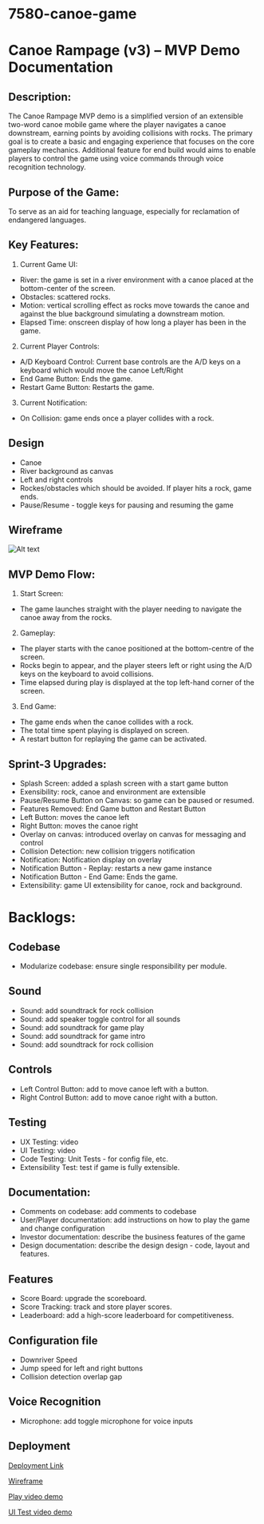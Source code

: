 # 7580-canoe-game

# Canoe Rampage (v3) – MVP Demo Documentation

## Description:

The Canoe Rampage MVP demo is a simplified version of an extensible two-word canoe mobile game where the player navigates a canoe downstream, earning points by avoiding collisions with rocks. The primary goal is to create a basic and engaging experience that focuses on the core gameplay mechanics. Additional feature for end build would aims to enable players to control the game using voice commands through voice recognition technology.

## Purpose of the Game:

To serve as an aid for teaching language, especially for reclamation of endangered languages.

## Key Features:

1. Current Game UI:

- River: the game is set in a river environment with a canoe placed at the bottom-center of the screen.
- Obstacles: scattered rocks.
- Motion: vertical scrolling effect as rocks move towards the canoe and against the blue background simulating a downstream motion.
- Elapsed Time: onscreen display of how long a player has been in the game.

2. Current Player Controls:

- A/D Keyboard Control: Current base controls are the A/D keys on a keyboard which would move the canoe Left/Right
- End Game Button: Ends the game.
- Restart Game Button: Restarts the game.

3. Current Notification:

- On Collision: game ends once a player collides with a rock.

## Design

- Canoe
- River background as canvas
- Left and right controls
- Rockes/obstacles which should be avoided. If player hits a rock, game ends.
- Pause/Resume - toggle keys for pausing and resuming the game

## Wireframe

![Alt text](image.png)

## MVP Demo Flow:

1. Start Screen:

- The game launches straight with the player needing to navigate the canoe away from the rocks.

2. Gameplay:

- The player starts with the canoe positioned at the bottom-centre of the screen.
- Rocks begin to appear, and the player steers left or right using the A/D keys on the keyboard to avoid collisions.
- Time elapsed during play is displayed at the top left-hand corner of the screen.

3. End Game:

- The game ends when the canoe collides with a rock.
- The total time spent playing is displayed on screen.
- A restart button for replaying the game can be activated.

## Sprint-3 Upgrades:

- Splash Screen: added a splash screen with a start game button
- Exensibility: rock, canoe and environment are extensible
- Pause/Resume Button on Canvas: so game can be paused or resumed.
- Features Removed: End Game button and Restart Button
- Left Button: moves the canoe left
- Right Button: moves the canoe right
- Overlay on canvas: introduced overlay on canvas for messaging and control
- Collision Detection: new collision triggers notification
- Notification: Notification display on overlay
- Notification Button - Replay: restarts a new game instance
- Notification Button - End Game: Ends the game.
- Extensibility: game UI extensibility for canoe, rock and background.

# Backlogs:

## Codebase

- Modularize codebase: ensure single responsibility per module.

## Sound

- Sound: add soundtrack for rock collision
- Sound: add speaker toggle control for all sounds
- Sound: add soundtrack for game play
- Sound: add soundtrack for game intro
- Sound: add soundtrack for rock collision

## Controls

- Left Control Button: add to move canoe left with a button.
- Right Control Button: add to move canoe right with a button.

## Testing

- UX Testing: video
- UI Testing: video
- Code Testing: Unit Tests - for config file, etc.
- Extensibility Test: test if game is fully extensible.

## Documentation:

- Comments on codebase: add comments to codebase
- User/Player documentation: add instructions on how to play the game and change configuration
- Investor documentation: describe the business features of the game
- Design documentation: describe the design design - code, layout and features.

## Features

- Score Board: upgrade the scoreboard.
- Score Tracking: track and store player scores.
- Leaderboard: add a high-score leaderboard for competitiveness.

## Configuration file

- Downriver Speed
- Jump speed for left and right buttons
- Collision detection overlap gap

## Voice Recognition

- Microphone: add toggle microphone for voice inputs

## Deployment

[Deployment Link](https://neuvancouvercs7580.github.io/Sprint-3/)

[Wireframe](https://drive.google.com/file/d/1Nzswc2aT1KRZgVgZ5TesrwcTiMKDVJk-/view?usp=drive_link)

[Play video demo](https://drive.google.com/file/d/1T8bndG2ym6VpvjMHl4QVfiJkqg4b37J0/view?usp=drive_link)

[UI Test video demo](https://drive.google.com/file/d/1FLYzkKxQoFuQiIgVyFncV92GAFRuf1Q7/view?usp=drive_link)
